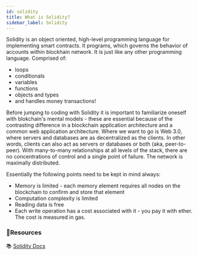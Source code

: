 ```yaml
---
id: solidity
title: What is Solidity?
sidebar_label: Solidity
---
```


Solidity is an object oriented, high-level programming language for implementing smart contracts. It programs, which governs the behavior of accounts within blockhain network. It is just like any other programming language. Comprised of: 
- loops 
- conditionals 
- variables 
- functions 
- objects and types 
- and handles money transactions!

Before jumping to coding with Solidity it is important to familiarize oneself with blokchain's mental models - these are essential because of the contrasting difference in a blockchain application architecture and a common web application architecture.
Where we want to go is Web 3.0, where servers and databases are as decentralized as the clients. In other words, clients can also act as servers or databases or both (aka, peer-to-peer). With many-to-many relationships at all levels of the stack, there are no concentrations of control and a single point of failure. The network is maximally distributed.

Essentially the following points need to be kept in mind always:

- Memory is limited - each memory element requires all nodes on the blockchain to confirm and store that element
- Computation complexity is limited
- Reading data is free
- Each write operation has a cost associated with it - you pay it with ether. The cost is measured in gas.

### **:scroll:Resources**

:books: [Solidity Docs](https://solidity.readthedocs.io/)